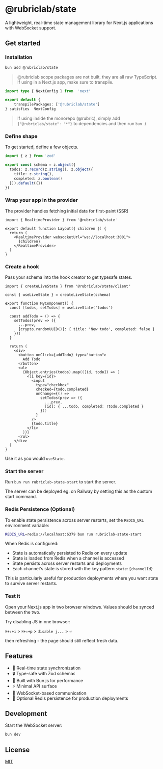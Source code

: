 # @rubriclab/state

A lightweight, real-time state management library for Next.js applications with WebSocket support.

## Get started

### Installation

```sh
bun add @rubriclab/state
```

> @rubriclab scope packages are not built, they are all raw TypeScript. If using in a Next.js app, make sure to transpile.

```ts next.config.ts
import type { NextConfig } from  'next'

export default {
	transpilePackages: ['@rubriclab/state']
} satisfies  NextConfig
```

> If using inside the monorepo (@rubric), simply add `{"@rubriclab/state": "*"}` to dependencies and then run `bun i`

### Define shape

To get started, define a few objects.

```ts
import { z } from 'zod'

export const schema = z.object({
  todos: z.record(z.string(), z.object({
    title: z.string(),
    completed: z.boolean()
  })).default({})
})
```

### Wrap your app in the provider

The provider handles fetching initial data for first-paint (SSR)

```tsx
import { RealtimeProvider } from '@rubriclab/state'

export default function Layout({ children }) {
  return (
    <RealtimeProvider websocketUrl="ws://localhost:3001">
      {children}
    </RealtimeProvider>
  )
}
```

### Create a hook

Pass your schema into the hook creator to get typesafe states.

```tsx
import { createLiveState } from '@rubriclab/state/client'

const { useLiveState } = createLiveState(schema)

export function MyComponent() {
  const [todos, setTodos] = useLiveState('todos')
  
  const addTodo = () => {
    setTodos(prev => ({
      ...prev,
      [crypto.randomUUID()]: { title: 'New todo', completed: false }
    }))
  }

  return (
    <div>
      <button onClick={addTodo} type="button">
        Add Todo
      </button>
      <ul>
        {Object.entries(todos).map(([id, todo]) => (
          <li key={id}>
            <input
              type="checkbox"
              checked={todo.completed}
              onChange={() => 
                setTodos(prev => ({
                  ...prev,
                  [id]: { ...todo, completed: !todo.completed }
                }))
              }
            />
            {todo.title}
          </li>
        ))}
      </ul>
    </div>
  )
}
```

Use it as you would `useState`.

### Start the server

Run `bun run rubriclab-state-start` to start the server.

The server can be deployed eg. on Railway by setting this as the custom start command.

### Redis Persistence (Optional)

To enable state persistence across server restarts, set the `REDIS_URL` environment variable:

```sh
REDIS_URL=redis://localhost:6379 bun run rubriclab-state-start
```

When Redis is configured:
- State is automatically persisted to Redis on every update
- State is loaded from Redis when a channel is accessed
- State persists across server restarts and deployments
- Each channel's state is stored with the key pattern `state:{channelId}`

This is particularly useful for production deployments where you want state to survive server restarts.

### Test it

Open your Next.js app in two browser windows. Values should be synced between the two.

Try disabling JS in one browser:

`⌘+⇧+i` > `⌘+⇧+p` > `disable j...` > `⏎`

then refreshing - the page should still reflect fresh data.

## Features

- 🔄 Real-time state synchronization
- 🔒 Type-safe with Zod schemas
- 🚀 Built with Bun.js for performance
- ⚡️ Minimal API surface
- 🔌 WebSocket-based communication
- 💾 Optional Redis persistence for production deployments

## Development

Start the WebSocket server:

```sh
bun dev
```

## License

[MIT](/LICENSE)
